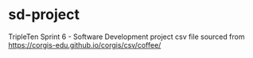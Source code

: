 # sd-project
TripleTen Sprint 6 - Software Development project
csv file sourced from https://corgis-edu.github.io/corgis/csv/coffee/